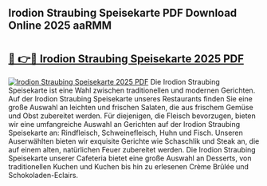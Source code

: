 ## Irodion Straubing Speisekarte PDF Download Online 2025 aaRMM

# <h2><a href="http://gc6in5m.nevu.top/?p=Irodion+Straubing+Speisekarte">🔗 👉🔴 Irodion Straubing Speisekarte 2025 PDF</a></h2>

[![Irodion Straubing Speisekarte 2025 PDF](https://i.imgur.com/dBaPXMq.png)](http://gc6in5m.nevu.top/?p=Irodion+Straubing+Speisekarte)
Die Irodion Straubing Speisekarte ist eine Wahl zwischen traditionellen und modernen Gerichten. Auf der Irodion Straubing Speisekarte unseres Restaurants finden Sie eine große Auswahl an leichten und frischen Salaten, die aus frischem Gemüse und Obst zubereitet werden. Für diejenigen, die Fleisch bevorzugen, bieten wir eine umfangreiche Auswahl an Gerichten auf der Irodion Straubing Speisekarte an: Rindfleisch, Schweinefleisch, Huhn und Fisch. Unseren Auserwählten bieten wir exquisite Gerichte wie Schaschlik und Steak an, die auf einem alten, natürlichen Feuer zubereitet werden. Die Irodion Straubing Speisekarte unserer Cafeteria bietet eine große Auswahl an Desserts, von traditionellen Kuchen und Kuchen bis hin zu erlesenen Crème Brûlée und Schokoladen-Eclairs.
